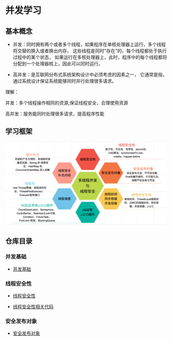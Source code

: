 # 并发学习

## 基本概念

* 并发：同时拥有两个或者多个线程，如果程序在单核处理器上运行，多个线程将交替的换入或者换出内存，
这些线程是同时"存在"的，每个线程都处于执行过程中的某个状态，
如果运行在多核处理器上，此时，程序中的每个线程都将分配到一个处理器核上，因此可以同时运行。

* 高并发：是互联网分布式系统架构设计中必须考虑的因素之一，
它通常是指，通过系统设计保证系统能够同时并行处理很多请求。

理解：

并发：多个线程操作相同的资源,保证线程安全，合理使用资源

高并发：服务能同时处理很多请求，提高程序性能

## 学习框架
<div align="center"><img src="pics//concurrency.jpg"></div>

## 仓库目录
### 并发基础
- [并发基础](https://github.com/DuHouAn/ConcurrencyNotes/blob/master/notes/并发基础.md)

### 线程安全性

- [线程安全性](https://github.com/DuHouAn/ConcurrencyNotes/blob/master/notes/%E7%BA%BF%E7%A8%8B%E5%AE%89%E5%85%A8%E6%80%A7.md)

- [线程安全性相关代码](https://github.com/DuHouAn/ConcurrencyNotes/tree/master/src/main/java/code_00_threadSafe/atomic)

### 安全发布对象

- [安全发布对象](https://github.com/DuHouAn/ConcurrencyNotes/blob/master/notes/%E5%AE%89%E5%85%A8%E5%8F%91%E5%B8%83%E5%AF%B9%E8%B1%A1.md)
